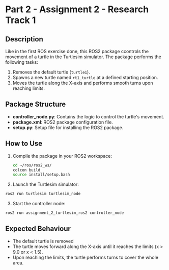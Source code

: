 # Part 2 - Assignment 2 - Research Track 1

## Description
Like in the first ROS exercise done, this ROS2 package ccontrols the movement of a turtle in the Turtlesim simulator. The package performs the following tasks:
1. Removes the default turtle (`turtle1`).
2. Spawns a new turtle named `rt1_turtle` at a defined starting position.
3. Moves the turtle along the X-axis and performs smooth turns upon reaching limits.

## Package Structure
- **controller_node.py**: Contains the logic to control the turtle's movement.
- **package.xml**: ROS2 package configuration file.
- **setup.py**: Setup file for installing the ROS2 package.

## How to Use
1. Compile the package in your ROS2 workspace:
   ```bash
   cd ~/ros/ros2_ws/
   colcon build
   source install/setup.bash
   ```
2. Launch the Turtlesim simulator:
  ```bash
  ros2 run turtlesim turtlesim_node
  ```

3. Start the controller node:
  ```bash
  ros2 run assignment_2_turtlesim_ros2 controller_node
  ```

## Expected Behaviour
* The default turtle is removed
* The turtle moves forward along the X-axis until it reaches the limits (x > 9.0 or x < 1.5).
* Upon reaching the limits, the turtle performs turns to cover the whole area.
